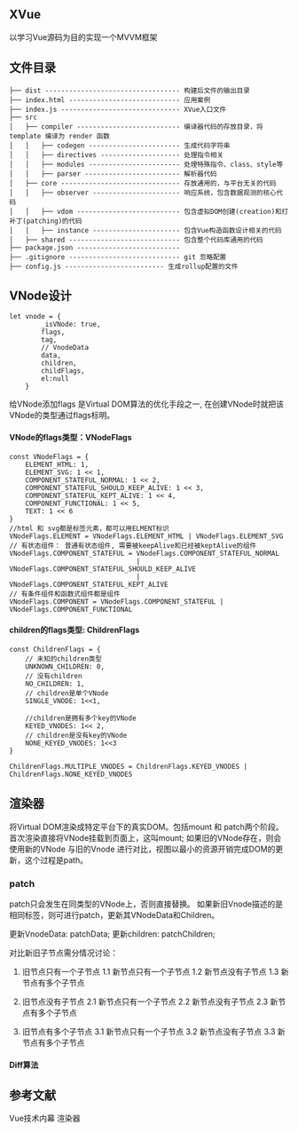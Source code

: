 
## XVue 
以学习Vue源码为目的实现一个MVVM框架 

## 文件目录
```
├── dist ---------------------------------- 构建后文件的输出目录
├── index.html ---------------------------- 应用案例
├── index.js ------------------------------ XVue入口文件
├── src 
│   ├── compiler -------------------------- 编译器代码的存放目录，将 template 编译为 render 函数
│   │   ├── codegen ----------------------- 生成代码字符串
│   │   ├── directives -------------------- 处理指令相关
│   │   ├── modules ----------------------- 处理特殊指令、class、style等
│   │   ├── parser ------------------------ 解析器代码
│   ├── core ------------------------------ 存放通用的，与平台无关的代码
│   │   ├── observer ---------------------- 响应系统，包含数据观测的核心代码
│   │   ├── vdom -------------------------- 包含虚拟DOM创建(creation)和打补丁(patching)的代码
│   │   ├── instance ---------------------- 包含Vue构造函数设计相关的代码
│   ├── shared ---------------------------- 包含整个代码库通用的代码
├── package.json -------------------------- 
├── .gitignore ---------------------------- git 忽略配置
├── config.js ------------------------- 生成rollup配置的文件
```

## VNode设计
```
let vnode = {
        _isVNode: true,
        flags,
        tag,
        // VnodeData
        data,
        children,
        childFlags,
        el:null
    }    
```
给VNode添加flags 是Virtual DOM算法的优化手段之一, 在创建VNode时就把该VNode的类型通过flags标明。

#### VNode的flags类型：VNodeFlags
```
const VNodeFlags = {    
    ELEMENT_HTML: 1,    
    ELEMENT_SVG: 1 << 1,    
    COMPONENT_STATEFUL_NORMAL: 1 << 2,    
    COMPONENT_STATEFUL_SHOULD_KEEP_ALIVE: 1 << 3,    
    COMPONENT_STATEFUL_KEPT_ALIVE: 1 << 4,    
    COMPONENT_FUNCTIONAL: 1 << 5,    
    TEXT: 1 << 6
}
//html 和 svg都是标签元素，都可以用ELMENT标识
VNodeFlags.ELEMENT = VNodeFlags.ELEMENT_HTML | VNodeFlags.ELEMENT_SVG
// 有状态组件： 普通有状态组件, 需要被keepAlive和已经被keptAlive的组件
VNodeFlags.COMPONENT_STATEFUL = VNodeFlags.COMPONENT_STATEFUL_NORMAL 
                                | VNodeFlags.COMPONENT_STATEFUL_SHOULD_KEEP_ALIVE
                                | VNodeFlags.COMPONENT_STATEFUL_KEPT_ALIVE 
// 有条件组件和函数式组件都是组件
VNodeFlags.COMPONENT = VNodeFlags.COMPONENT_STATEFUL | VNodeFlags.COMPONENT_FUNCTIONAL
```
#### children的flags类型: ChildrenFlags
```
const ChildrenFlags = {
    // 未知的children类型
    UNKNOWN_CHILDREN: 0,
    // 没有children
    NO_CHILDREN: 1,
    // children是单个VNode
    SINGLE_VNODE: 1<<1,

    //children是拥有多个key的VNode
    KEYED_VNODES: 1<< 2,
    // children是没有key的VNode
    NONE_KEYED_VNODES: 1<<3
}

ChildrenFlags.MULTIPLE_VNODES = ChildrenFlags.KEYED_VNODES | ChildrenFlags.NONE_KEYED_VNODES
```

## 渲染器
将Virtual DOM渲染成特定平台下的真实DOM。包括mount 和 patch两个阶段。
首次渲染直接将VNode挂载到页面上，这叫mount; 如果旧的VNode存在，则会使用新的VNode 与旧的Vnode
进行对比，视图以最小的资源开销完成DOM的更新，这个过程是path。

### patch
patch只会发生在同类型的VNode上，否则直接替换。
如果新旧Vnode描述的是相同标签，则可进行patch，更新其VNodeData和Children。

更新VnodeData: patchData;
更新children: patchChildren; 

对比新旧子节点需分情况讨论：

1. 旧节点只有一个子节点
    1.1 新节点只有一个子节点
    1.2 新节点没有子节点
    1.3 新节点有多个子节点

2. 旧节点没有子节点
    2.1 新节点只有一个子节点
    2.2 新节点没有子节点
    2.3 新节点有多个子节点

3. 旧节点有多个子节点
    3.1 新节点只有一个子节点
    3.2 新节点没有子节点
    3.3 新节点有多个子节点


#### Diff算法


## 参考文献
Vue技术内幕
渲染器 